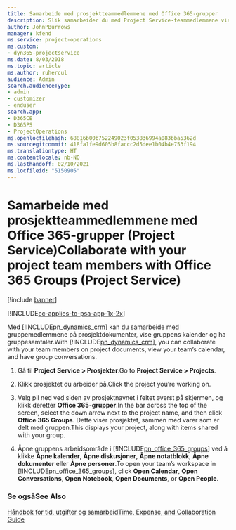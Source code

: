 ```yaml
---
title: Samarbeide med prosjektteammedlemmene med Office 365-grupper
description: Slik samarbeider du med Project Service-teammedlemmene via Office 365-grupper
author: JohnPBurrows
manager: kfend
ms.service: project-operations
ms.custom:
- dyn365-projectservice
ms.date: 8/03/2018
ms.topic: article
ms.author: ruhercul
audience: Admin
search.audienceType:
- admin
- customizer
- enduser
search.app:
- D365CE
- D365PS
- ProjectOperations
ms.openlocfilehash: 68816b00b752249023f053836994a083bba5362d
ms.sourcegitcommit: 418fa1fe9d605b8faccc2d5dee1b04b4e753f194
ms.translationtype: HT
ms.contentlocale: nb-NO
ms.lasthandoff: 02/10/2021
ms.locfileid: "5150905"
---
```

# <a name="collaborate-with-your-project-team-members-with-office-365-groups-project-service"></a><span data-ttu-id="c8c43-103">Samarbeide med prosjektteammedlemmene med Office 365-grupper (Project Service)</span><span class="sxs-lookup"><span data-stu-id="c8c43-103">Collaborate with your project team members with Office 365 Groups (Project Service)</span></span>

[!include [banner](../includes/psa-now-project-operations.md)]

[!INCLUDE[cc-applies-to-psa-app-1x-2x](../includes/cc-applies-to-psa-app-1x-2x.md)]

<span data-ttu-id="c8c43-104">Med [!INCLUDE[pn_dynamics_crm](../includes/pn-dynamics-crm.md)] kan du samarbeide med gruppemedlemmene på prosjektdokumenter, vise gruppens kalender og ha gruppesamtaler.</span><span class="sxs-lookup"><span data-stu-id="c8c43-104">With [!INCLUDE[pn_dynamics_crm](../includes/pn-dynamics-crm.md)], you can collaborate with your team members on project documents, view your team’s calendar, and have group conversations.</span></span>  
  
1. <span data-ttu-id="c8c43-105">Gå til **Project Service > Prosjekter**.</span><span class="sxs-lookup"><span data-stu-id="c8c43-105">Go to **Project Service > Projects**.</span></span>  
  
2. <span data-ttu-id="c8c43-106">Klikk prosjektet du arbeider på.</span><span class="sxs-lookup"><span data-stu-id="c8c43-106">Click the project you’re working on.</span></span>  
  
3. <span data-ttu-id="c8c43-107">Velg pil ned ved siden av prosjektnavnet i feltet øverst på skjermen, og klikk deretter **Office 365-grupper**.</span><span class="sxs-lookup"><span data-stu-id="c8c43-107">In the bar across the top of the screen, select the down arrow next to the project name, and then click **Office 365 Groups**.</span></span> <span data-ttu-id="c8c43-108">Dette viser prosjektet, sammen med varer som er delt med gruppen.</span><span class="sxs-lookup"><span data-stu-id="c8c43-108">This displays your project, along with items shared with your group.</span></span>  
  
4. <span data-ttu-id="c8c43-109">Åpne gruppens arbeidsområde i [!INCLUDE[pn_office_365_groups](../includes/pn-office-365-groups.md)] ved å klikke **Åpne kalender**, **Åpne diskusjoner**, **Åpne notatblokk**, **Åpne dokumenter** eller **Åpne personer**.</span><span class="sxs-lookup"><span data-stu-id="c8c43-109">To open your team’s workspace in [!INCLUDE[pn_office_365_groups](../includes/pn-office-365-groups.md)], click **Open Calendar**, **Open Conversations**, **Open Notebook**, **Open Documents**, or **Open People**.</span></span>  
  
### <a name="see-also"></a><span data-ttu-id="c8c43-110">Se også</span><span class="sxs-lookup"><span data-stu-id="c8c43-110">See Also</span></span>  
 [<span data-ttu-id="c8c43-111">Håndbok for tid, utgifter og samarbeid</span><span class="sxs-lookup"><span data-stu-id="c8c43-111">Time, Expense, and Collaboration Guide</span></span>](../psa/time-expense-collaboration-guide.md)
